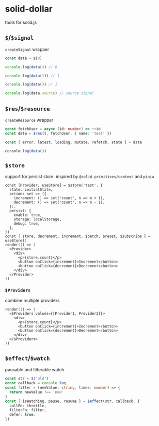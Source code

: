 # solid-dollar

tools for solid.js

## `$`/`$signal`

`createSignal` wrapper

```ts
const data = $(0)

console.log(data()) // 0

console.log(data(1)) // 1

console.log(data()) // 1

console.log(data.source) // source signal
```

## `$res`/`$resource`

`createResource` wrapper

```ts
const fetchUser = async (id: number) => ++id
const data = $res(t, fetchUser, { name: 'test' })

const { error, latest, loading, mutate, refetch, state } = data

consolo.log(data())
```

## `$store`

support for persist store. inspired by `@solid-primitives/context` and `pinia`

```tsx
const [Provider, useStore] = $store('test', {
  state: initialState,
  action: set => ({
    increment: () => set('count', n => n + 1),
    decrement: () => set('count', n => n - 1),
  }),
  persist: {
    enable: true,
    storage: localStorage,
    debug: true,
  },
})
const { store, decrement, increment, $patch, $reset, $subscribe } = useStore()
render(() => (
  <Provider>
    <div>
      <p>{store.count}</p>
      <button onClick={increment}>Increment</button>
      <button onClick={decrement}>Decrement</button>
    </div>
  </Provider>
))
```

### `$Providers`

combine multiple providers

```tsx
render(() => (
  <$Providers values={[Provider1, Provider2]}>
    <div>
      <p>{store.count}</p>
      <button onClick={increment}>Increment</button>
      <button onClick={decrement}>Decrement</button>
    </div>
  </$Providers>
))
```

## `$effect`/`$watch`

pausable and filterable watch

```ts
const str = $('old')
const callback = console.log
const filter = (newValue: string, times: number) => {
  return newValue !== 'new'
}
const { isWatching, pause, resume } = $effect(str, callback, {
  callFn: throttle,
  filterFn: filter,
  defer: true,
})
```